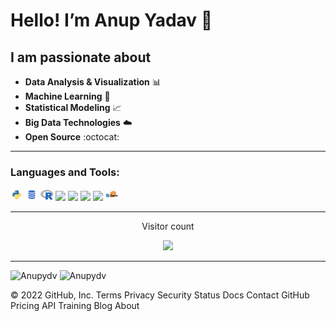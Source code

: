 # Hello! I’m Anup Yadav 👋

## I am passionate about

- **Data Analysis & Visualization** 📊
- **Machine Learning** 🤖
- **Statistical Modeling** 📈
- **Big Data Technologies** ☁️
- **Open Source** :octocat:

---

### **Languages and Tools:**

<code><img height="20" src="https://raw.githubusercontent.com/github/explore/80688e429a7d4ef2fca1e82350fe8e3517d3494d/topics/python/python.png"></code>
<code><img height="20" src="https://raw.githubusercontent.com/github/explore/80688e429a7d4ef2fca1e82350fe8e3517d3494d/topics/sql/sql.png"></code>
<code><img height="20" src="https://raw.githubusercontent.com/github/explore/80688e429a7d4ef2fca1e82350fe8e3517d3494d/topics/r/r.png"></code>
<code><img height="20" src="https://raw.githubusercontent.com/github/explore/80688e429a7d4ef2fca1e82350fe8e3517d3494d/topics/jupyter-notebooks/jupyter-notebooks.png"></code>
<code><img height="20" src="https://raw.githubusercontent.com/github/explore/80688e429a7d4ef2fca1e82350fe8e3517d3494d/topics/tableau/tableau.png"></code>
<code><img height="20" src="https://raw.githubusercontent.com/github/explore/80688e429a7d4ef2fca1e82350fe8e3517d3494d/topics/excel/excel.png"></code>
<code><img height="20" src="https://raw.githubusercontent.com/github/explore/80688e429a7d4ef2fca1e82350fe8e3517d3494d/topics/pandas/pandas.png"></code>
<code><img height="20" src="https://raw.githubusercontent.com/github/explore/80688e429a7d4ef2fca1e82350fe8e3517d3494d/topics/scikit-learn/scikit-learn.png"></code>

---

<p align="center">Visitor count </p>
<p align="center">
  <img src="https://profile-counter.glitch.me/Anupydv/count.svg" />
</p>

---

<img src="https://github-readme-stats.vercel.app/api?username=Anupydv&show_icons=true&theme=chartreuse-dark" alt="Anupydv"/>
<img src="https://github-readme-stats.vercel.app/api/top-langs/?username=Anupydv&theme=chartreuse-dark&layout=compact" alt="Anupydv" />


© 2022 GitHub, Inc.
Terms
Privacy
Security
Status
Docs
Contact GitHub
Pricing
API
Training
Blog
About
